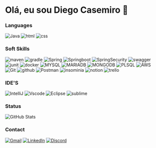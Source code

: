 # Olá, eu sou Diego Casemiro 👋 #

### Languages ###

![Java](https://img.shields.io/badge/java-%23ED8B00.svg?style=for-the-badge&logo=openjdk&logoColor=white)
![html](https://img.shields.io/badge/HTML5-E34F26?style=for-the-badge&logo=html5&logoColor=white)
![css](https://img.shields.io/badge/CSS3-1572B6?style=for-the-badge&logo=css3&logoColor=white)

### Soft Skills ###

![maven](https://img.shields.io/badge/apache_maven-C71A36?style=for-the-badge&logo=apachemaven&logoColor=white)
![gradle](https://img.shields.io/badge/gradle-02303A?style=for-the-badge&logo=gradle&logoColor=white)
![Spring](https://img.shields.io/badge/Spring-6DB33F?style=for-the-badge&logo=spring&logoColor=white)
![Springboot](https://img.shields.io/badge/Spring_Boot-F2F4F9?style=for-the-badge&logo=spring-boot)
![SpringSecurity](https://img.shields.io/badge/Spring_Security-6DB33F?style=for-the-badge&logo=Spring-Security&logoColor=white)
![swagger](https://img.shields.io/badge/Swagger-85EA2D?style=for-the-badge&logo=Swagger&logoColor=white)
![junit](https://img.shields.io/badge/Junit5-25A162?style=for-the-badge&logo=junit5&logoColor=white)
![docker](https://img.shields.io/badge/Docker-2CA5E0?style=for-the-badge&logo=docker&logoColor=white)
![MYSQL](https://img.shields.io/badge/MySQL-005C84?style=for-the-badge&logo=mysql&logoColor=white)
![MARIADB](https://img.shields.io/badge/MariaDB-003545?style=for-the-badge&logo=mariadb&logoColor=white)
![MONGODB](https://img.shields.io/badge/MongoDB-4EA94B?style=for-the-badge&logo=mongodb&logoColor=white)
![PLSQL](https://img.shields.io/badge/PLSQL-F80000?style=for-the-badge&logo=oracle&logoColor=black)
![AWS](https://img.shields.io/badge/Amazon_AWS-FF9900?style=for-the-badge&logo=amazonaws&logoColor=white)
![Git](https://img.shields.io/badge/GIT-E44C30?style=for-the-badge&logo=git&logoColor=white)
![github](https://img.shields.io/badge/GitHub-100000?style=for-the-badge&logo=github&logoColor=white)
![Postman](https://img.shields.io/badge/Postman-FF6C37.svg?style=for-the-badge&logo=Postman&logoColor=white)
![insominia](https://img.shields.io/badge/Insomnia-5849be?style=for-the-badge&logo=Insomnia&logoColor=white)
![notion](https://img.shields.io/badge/Notion-000000?style=for-the-badge&logo=notion&logoColor=white)
![trello](https://img.shields.io/badge/Trello-0052CC?style=for-the-badge&logo=trello&logoColor=white)

### IDE'S ###

![IntelliJ](https://img.shields.io/badge/IntelliJ_IDEA-000000.svg?style=for-the-badge&logo=intellij-idea&logoColor=white)
![Vscode](https://img.shields.io/badge/Vscode-007ACC?style=for-the-badge&logo=visual-studio-code&logoColor=white)
![Eclipse](https://img.shields.io/badge/Eclipse-2C2255?style=for-the-badge&logo=eclipse&logoColor=white)
![sublime](https://img.shields.io/badge/sublime_text-%23575757.svg?&style=for-the-badge&logo=sublime-text&logoColor=important)

### Status ###

![GitHub Stats](https://github-readme-stats.vercel.app/api?username=DiegoCasemiroFS&theme=transparent&bg_color=000&border_color=30A3DC&show_icons=true&icon_color=30A3DC&title_color=E94D5F&text_color=FFF) 

### Contact ###

[![Gmail](https://img.shields.io/badge/Gmail-333333?style=for-the-badge&logo=gmail&logoColor=red)](mailto:diegocasemirodev@gmail.com)
[![LinkedIn](https://img.shields.io/badge/LinkedIn-0077B5?style=for-the-badge&logo=linkedin&logoColor=white)](https://www.linkedin.com/in/diego-casemiro-00b83823a/)
[![Discord](https://img.shields.io/badge/Discord-7289DA?style=for-the-badge&logo=discord&logoColor=white)](https://discord.com/channels/@diegocasemiro/)
